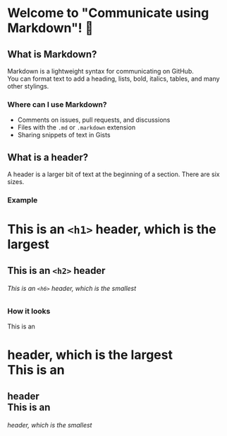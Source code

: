 # Welcome to "Communicate using Markdown"! 👋

## What is Markdown?

Markdown is a lightweight syntax for communicating on GitHub.  
You can format text to add a heading, lists, bold, italics, tables, and many other stylings.

### Where can I use Markdown?

- Comments on issues, pull requests, and discussions  
- Files with the `.md` or `.markdown` extension  
- Sharing snippets of text in Gists

## What is a header?

A header is a larger bit of text at the beginning of a section. There are six sizes.

### Example

# This is an `<h1>` header, which is the largest  
## This is an `<h2>` header  
###### This is an `<h6>` header, which is the smallest

### How it looks

This is an <h1> header, which is the largest  
This is an <h2> header  
This is an <h6> header, which is the smallest
